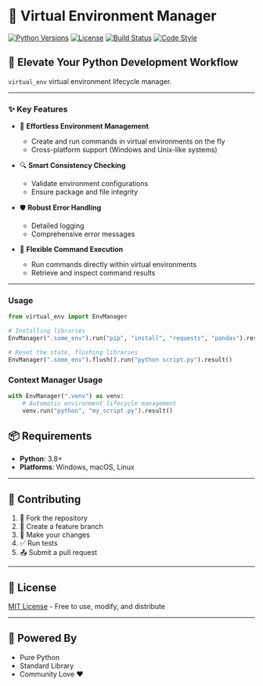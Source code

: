 # 🐍 Virtual Environment Manager 

[![Python Versions](https://img.shields.io/badge/python-3.8%20%7C%203.9%20%7C%203.10%20%7C%203.11%20%7C%203.12-blue.svg)](https://pypi.org/project/virtual-env-manager/)
[![License](https://img.shields.io/badge/License-MIT-green.svg)](LICENSE)
[![Build Status](https://img.shields.io/badge/build-passing-brightgreen.svg)]()
[![Code Style](https://img.shields.io/badge/code%20style-black-000000.svg)](https://github.com/psf/black)

## 🌟 Elevate Your Python Development Workflow

`virtual_env` virtual environment lifecycle manager.

---

### ✨ Key Features

- 🚀 **Effortless Environment Management**
  - Create and run commands in virtual environments on the fly
  - Cross-platform support (Windows and Unix-like systems)

- 🔍 **Smart Consistency Checking**
  - Validate environment configurations
  - Ensure package and file integrity

- 🛡️ **Robust Error Handling**
  - Detailed logging
  - Comprehensive error messages

- 🔧 **Flexible Command Execution**
  - Run commands directly within virtual environments
  - Retrieve and inspect command results

---
### Usage

```python
from virtual_env import EnvManager

# Installing libraries
EnvManager(".some_env").run("pip", "install", "requests", "pandas").result()

# Reset the state, flushing libraries
EnvManager(".some_env").flush().run("python script.py").result()

```

### Context Manager Usage

```python
with EnvManager(".venv") as venv:
    # Automatic environment lifecycle management
    venv.run("python", "my_script.py").result()
```

## 📦 Requirements

- **Python**: 3.8+
- **Platforms**: Windows, macOS, Linux

---

## 🤝 Contributing

1. 🍴 Fork the repository
2. 🌿 Create a feature branch
3. 🔨 Make your changes
4. ✅ Run tests
5. 📤 Submit a pull request

---

## 📄 License

[MIT License](LICENSE) - Free to use, modify, and distribute

---

## 🌈 Powered By

- Pure Python
- Standard Library
- Community Love ❤️